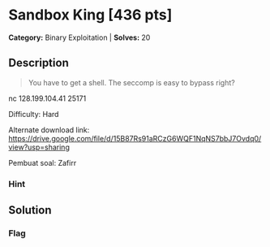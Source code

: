 # Sandbox King [436 pts]

**Category:** Binary Exploitation
| **Solves:** 20

## Description
>You have to get a shell. The seccomp is easy to bypass right?

nc 128.199.104.41 25171

Difficulty: Hard

Alternate download link: <br>
https://drive.google.com/file/d/15B87Rs91aRCzG6WQF1NqNS7bbJ7Ovdq0/view?usp=sharing

Pembuat soal: Zafirr

### Hint
 
## Solution

### Flag

